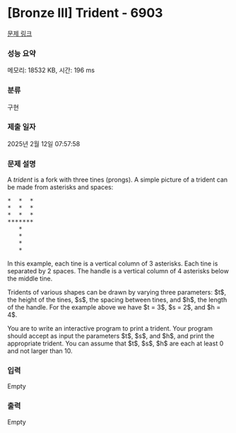 # [Bronze III] Trident - 6903 

[문제 링크](https://www.acmicpc.net/problem/6903) 

### 성능 요약

메모리: 18532 KB, 시간: 196 ms

### 분류

구현

### 제출 일자

2025년 2월 12일 07:57:58

### 문제 설명

<p>A <em>trident</em> is a fork with three tines (prongs). A simple picture of a trident can be made from asterisks and spaces:</p>

<pre>*  *  *
*  *  *
*  *  *
*******
   *
   *
   *
   *
</pre>

<p>In this example, each tine is a vertical column of 3 asterisks. Each tine is separated by 2 spaces. The handle is a vertical column of 4 asterisks below the middle tine.</p>

<p>Tridents of various shapes can be drawn by varying three parameters: $t$, the height of the tines, $s$, the spacing between tines, and $h$, the length of the handle. For the example above we have $t = 3$, $s = 2$, and $h = 4$.</p>

<p>You are to write an interactive program to print a trident. Your program should accept as input the parameters $t$, $s$, and $h$, and print the appropriate trident. You can assume that $t$, $s$, $h$ are each at least 0 and not larger than 10.</p>

### 입력 

 Empty

### 출력 

 Empty

